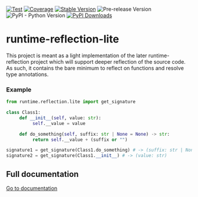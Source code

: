 [![Test](https://github.com/apmadsen/runtime-reflection-lite/actions/workflows/python-test.yml/badge.svg)](https://github.com/apmadsen/runtime-reflection-lite/actions/workflows/python-test.yml)
[![Coverage](https://github.com/apmadsen/runtime-reflection-lite/actions/workflows/python-test-coverage.yml/badge.svg)](https://github.com/apmadsen/runtime-reflection-lite/actions/workflows/python-test-coverage.yml)
[![Stable Version](https://img.shields.io/pypi/v/runtime-reflection-lite?label=stable&sort=semver&color=blue)](https://github.com/apmadsen/runtime-reflection-lite/releases)
![Pre-release Version](https://img.shields.io/github/v/release/apmadsen/runtime-reflection-lite?label=pre-release&include_prereleases&sort=semver&color=blue)
![PyPI - Python Version](https://img.shields.io/pypi/pyversions/runtime-reflection-lite)
[![PyPI Downloads](https://static.pepy.tech/badge/runtime-reflection-lite/week)](https://pepy.tech/projects/runtime-reflection-lite)

# runtime-reflection-lite

This project is meant as a light implementation of the later runtime-reflection project which will support deeper reflection of the source code. As such, it contains the bare minimum to reflect on functions and resolve type annotations.

### Example

```python
from runtime.reflection.lite import get_signature

class Class1:
     def __init__(self, value: str):
          self.__value = value

     def do_something(self, suffix: str | None = None) -> str:
          return self.__value + (suffix or "")

signature1 = get_signature(Class1.do_something) # -> (suffix: str | None) -> str
signature2 = get_signature(Class1.__init__) # -> (value: str)
```

## Full documentation

[Go to documentation](https://github.com/apmadsen/runtime-reflection-lite/blob/main/docs/documentation.md)